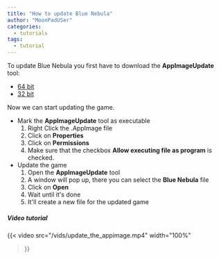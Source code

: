 ```yaml
---
title: "How to update Blue Nebula"
author: "MoonPadUSer"
categories:
  - tutorials
tags:
  - tutorial
---
```


To update Blue Nebula you first have to download the **AppImageUpdate** tool:  
- [64 bit](https://github.com/AppImage/AppImageUpdate/releases/download/continuous/AppImageUpdate-x86_64.AppImage)
- [32 bit](https://github.com/AppImage/AppImageUpdate/releases/download/continuous/AppImageUpdate-i386.AppImage)

Now we can start updating the game.

- Mark the **AppImageUpdate** tool as executable  
    1. Right Click the .AppImage file
    2. Click on **Properties**
    3. Click on **Permissions**
    4. Make sure that the checkbox **Allow executing file as program** is checked.
- Update the game
    1. Open the **AppImageUpdate** tool
    2. A window will pop up, there you can select the **Blue Nebula** file
    3. Click on **Open**
    4. Wait until it's done 
    5. It'll create a new file for the updated game

##### **Video tutorial**
{{< video
    src="/vids/update_the_appimage.mp4"
    width="100%"
>}}

